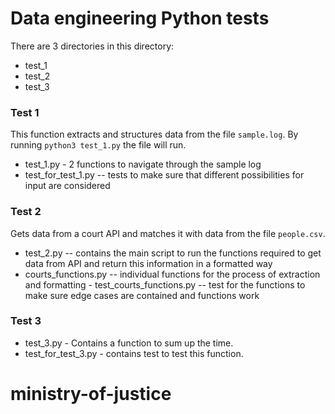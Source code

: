 # Data engineering Python tests

There are 3 directories in this directory:

- test_1
- test_2
- test_3

### Test 1

This function extracts and structures data from the file `sample.log`. By running `python3 test_1.py` the file will run.

- test_1.py - 2 functions to navigate through the sample log
- test_for_test_1.py -- tests to make sure that different possibilities for input are considered

### Test 2

Gets data from a court API and matches it with data from the file `people.csv`.

- test_2.py -- contains the main script to run the functions required to get data from API and return this information in a formatted way
- courts_functions.py -- individual functions for the process of extraction and formatting - test_courts_functions.py -- test for the functions to make sure edge cases are contained and functions work

### Test 3

- test_3.py - Contains a function to sum up the time.
- test_for_test_3.py - contains test to test this function.

# ministry-of-justice
